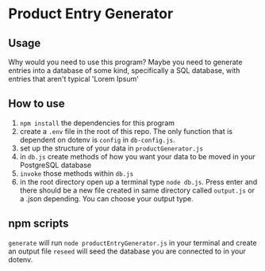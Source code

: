 # Product Entry Generator

## Usage
Why would you need to use this program?
Maybe you need to generate entries into a database of some kind, specifically a SQL database,
with entries that aren't typical 'Lorem Ipsum'

## How to use

1) `npm install` the dependencies for this program
2) create a `.env` file in the root of this repo. The only function that is dependent on dotenv is `config` in `db-config.js`. 
3) set up the structure of your data in `productGenerator.js`
4) in `db.js` create methods of how you want your data to be moved in your PostgreSQL database
5) `invoke` those methods within `db.js`
6) in the root directory open up a terminal type `node db.js`. Press enter and there should be a new file created in same directory called `output.js` or a .json
  depending. You can choose your output type.
  
## npm scripts
`generate` will run `node productEntryGenerator.js` in your terminal and create an output file
`reseed` will seed the database you are connected to in your dotenv.
